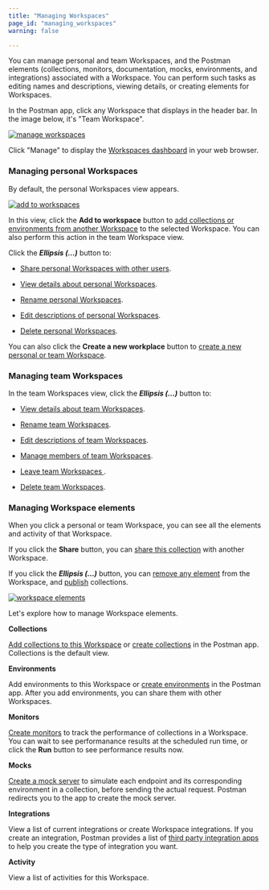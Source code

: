```yaml
---
title: "Managing Workspaces"
page_id: "managing_workspaces"
warning: false

---
```



You can manage personal and team Workspaces, and the Postman elements (collections, monitors, documentation, mocks, environments, and integrations) associated with a Workspace. You can perform such tasks as editing names and descriptions, viewing details, or creating elements for Workspaces.

In the Postman app, click any Workspace that displays in the header bar. In the image below, it's "Team Workspace".

[![manage workspaces](https://s3.amazonaws.com/postman-static-getpostman-com/postman-docs/WS-mainScreen-teamenu.png)](https://s3.amazonaws.com/postman-static-getpostman-com/postman-docs/WS-mainScreen-teamenu.png)

Click "Manage" to display the [Workspaces dashboard](https://app.getpostman.com/dashboard) in your web browser.

### Managing personal Workspaces

By default, the personal Workspaces view appears. 

[![add to workspaces](https://s3.amazonaws.com/postman-static-getpostman-com/postman-docs/WS-elipsis-menu-personal.png)](https://s3.amazonaws.com/postman-static-getpostman-com/postman-docs/WS-elipsis-menu-personal.png)

In this view, click the **Add to workspace** button to [add collections or environments from another Workspace](/docs/postman/workspaces/using_workspaces) to the selected Workspace. You can also perform this action in the team Workspace view.

Click the ***Ellipsis (...)*** button to:

* [Share personal Workspaces with other users](/docs/postman/workspaces/using_workspaces).

* [View details about personal Workspaces](/docs/postman/workspaces/using_workspaces).

* [Rename personal Workspaces](/docs/postman/workspaces/using_workspaces).

* [Edit descriptions of personal Workspaces](/docs/postman/workspaces/using_workspaces).

* [Delete personal Workspaces](/docs/postman/workspaces/using_workspaces).

You can also click the **Create a new workplace** button to [create a new personal or team Workspace](/docs/postman/workspaces/creating_workspaces).


### Managing team Workspaces

In the team Workspaces view, click the ***Ellipsis (...)*** button to:

* [View details about team Workspaces](/docs/postman/workspaces/using_workspaces).

* [Rename team Workspaces](/docs/postman/workspaces/using_workspaces).

* [Edit descriptions of team Workspaces](/docs/postman/workspaces/using_workspaces).

* [Manage members of team Workspaces](/docs/postman/workspaces/using_workspaces).

* [Leave team Workspaces ](/docs/postman/workspaces/using_workspaces).

* [Delete team Workspaces](/docs/postman/workspaces/using_workspaces). 


### Managing Workspace elements

When you click a personal or team Workspace, you can see all the elements and activity of that Workspace.  

If you click the **Share** button, you can [share this collection](/docs/postman/workspaces/using_workspaces) with another Workspace. 

If you click the ***Ellipsis (...)*** button, you can [remove any element](/docs/postman/workspaces/using_workspaces) from the Workspace, and [publish](/docs/postman/workspaces/using_workspaces) collections.

[![workspace elements](https://s3.amazonaws.com/postman-static-getpostman-com/postman-docs/WS-publish-or-removepWS.png)](https://s3.amazonaws.com/postman-static-getpostman-com/postman-docs/WS-publish-or-removepWS.png)

Let's explore how to manage Workspace elements.

**Collections**

[Add collections to this Workspace](/docs/postman/workspaces/using_workspaces) or [create collections](/docs/postman/workspaces/creating_workspaces) in the Postman app. Collections is the default view.

**Environments**

Add environments to this Workspace or [create environments](/docs/postman/environments_and_globals/manage_environments/) in the Postman app. After you add environments, you can share them with other Workspaces.

**Monitors**

[Create monitors](/docs/postman/monitors/setting_up_monitor) to track the performance of collections in a Workspace. You can wait to see performanance results at the scheduled run time, or click the **Run** button to see performance results now.

**Mocks**

[Create a mock server](/docs/postman/mock_servers/setting_up_mock) to simulate each endpoint and its corresponding environment in a collection, before sending the actual request. Postman redirects you to the app to create the mock server.

**Integrations**

View a list of current integrations or create Workspace integrations. If you create an integration, Postman provides a list of [third party integration apps](/docs/pro/integrations/intro_integrations) to help you create the type of integration you want.

**Activity** 

View a list of activities for this Workspace.














